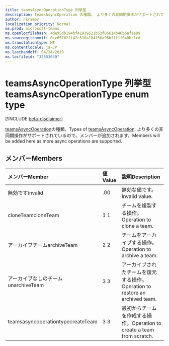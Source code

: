 ```yaml
---
title: teamsAsyncOperationType 列挙型
description: teamsAsyncOperation の種類。 より多くの非同期操作がサポートされているので、メンバーが追加されます。
author: nkramer
localization_priority: Normal
ms.prod: microsoft-teams
ms.openlocfilehash: 4de95db194bf41939521b53f06614b46b6afae99
ms.sourcegitcommit: 0ce657622f42c510a104156a96bf1f1f040bc1cd
ms.translationtype: MT
ms.contentlocale: ja-JP
ms.lasthandoff: 04/24/2019
ms.locfileid: "32553639"
---
```

# <a name="teamsasyncoperationtype-enum-type"></a><span data-ttu-id="8f9d1-104">teamsAsyncOperationType 列挙型</span><span class="sxs-lookup"><span data-stu-id="8f9d1-104">teamsAsyncOperationType enum type</span></span>

[!INCLUDE [beta-disclaimer](../../includes/beta-disclaimer.md)]

<span data-ttu-id="8f9d1-105">[teamsAsyncOperation](teamsasyncoperation.md)の種類。</span><span class="sxs-lookup"><span data-stu-id="8f9d1-105">Types of [teamsAsyncOperation](teamsasyncoperation.md).</span></span> <span data-ttu-id="8f9d1-106">より多くの非同期操作がサポートされているので、メンバーが追加されます。</span><span class="sxs-lookup"><span data-stu-id="8f9d1-106">Members will be added here as more async operations are supported.</span></span>

## <a name="members"></a><span data-ttu-id="8f9d1-107">メンバー</span><span class="sxs-lookup"><span data-stu-id="8f9d1-107">Members</span></span>

| <span data-ttu-id="8f9d1-108">メンバー</span><span class="sxs-lookup"><span data-stu-id="8f9d1-108">Member</span></span> | <span data-ttu-id="8f9d1-109">値</span><span class="sxs-lookup"><span data-stu-id="8f9d1-109">Value</span></span>| <span data-ttu-id="8f9d1-110">説明</span><span class="sxs-lookup"><span data-stu-id="8f9d1-110">Description</span></span> |
|:---------------|:--------|:----------|
|<span data-ttu-id="8f9d1-111">無効です</span><span class="sxs-lookup"><span data-stu-id="8f9d1-111">invalid</span></span>|<span data-ttu-id="8f9d1-112">.0</span><span class="sxs-lookup"><span data-stu-id="8f9d1-112">0</span></span>|<span data-ttu-id="8f9d1-113">無効な値です。</span><span class="sxs-lookup"><span data-stu-id="8f9d1-113">Invalid value.</span></span>|
|<span data-ttu-id="8f9d1-114">cloneTeam</span><span class="sxs-lookup"><span data-stu-id="8f9d1-114">cloneTeam</span></span>|<span data-ttu-id="8f9d1-115">1 </span><span class="sxs-lookup"><span data-stu-id="8f9d1-115">1</span></span>|<span data-ttu-id="8f9d1-116">チームを複製する操作。</span><span class="sxs-lookup"><span data-stu-id="8f9d1-116">Operation to clone a team.</span></span>|
|<span data-ttu-id="8f9d1-117">アーカイブチーム</span><span class="sxs-lookup"><span data-stu-id="8f9d1-117">archiveTeam</span></span>|<span data-ttu-id="8f9d1-118">2 </span><span class="sxs-lookup"><span data-stu-id="8f9d1-118">2</span></span>|<span data-ttu-id="8f9d1-119">チームをアーカイブする操作。</span><span class="sxs-lookup"><span data-stu-id="8f9d1-119">Operation to archive a team.</span></span>|
|<span data-ttu-id="8f9d1-120">アーカイブなしのチーム</span><span class="sxs-lookup"><span data-stu-id="8f9d1-120">unarchiveTeam</span></span>|<span data-ttu-id="8f9d1-121">3 </span><span class="sxs-lookup"><span data-stu-id="8f9d1-121">3</span></span>|<span data-ttu-id="8f9d1-122">アーカイブされたチームを復元する操作。</span><span class="sxs-lookup"><span data-stu-id="8f9d1-122">Operation to restore an archived team.</span></span>|
|<span data-ttu-id="8f9d1-123">teamsasyncoperationtype</span><span class="sxs-lookup"><span data-stu-id="8f9d1-123">createTeam</span></span>|<span data-ttu-id="8f9d1-124">3 </span><span class="sxs-lookup"><span data-stu-id="8f9d1-124">3</span></span>|<span data-ttu-id="8f9d1-125">最初からチームを作成する操作。</span><span class="sxs-lookup"><span data-stu-id="8f9d1-125">Operation to create a team from scratch.</span></span>|

<!--
{
  "type": "#page.annotation",
  "suppressions": [
    "Error: /api-reference/beta/resources/teamsasyncoperationtype.md:\r\n      Exception processing links.\r\n    System.ArgumentException: Link Definition was null. Link text: !INCLUDE [beta-disclaimer](../../includes/beta-disclaimer.md)\r\n      at ApiDoctor.Validation.DocFile.get_LinkDestinations()\r\n      at ApiDoctor.Validation.DocSet.ValidateLinks(Boolean includeWarnings, String[] relativePathForFiles, IssueLogger issues, Boolean requireFilenameCaseMatch, Boolean printOrphanedFiles)"
  ]
}
-->
